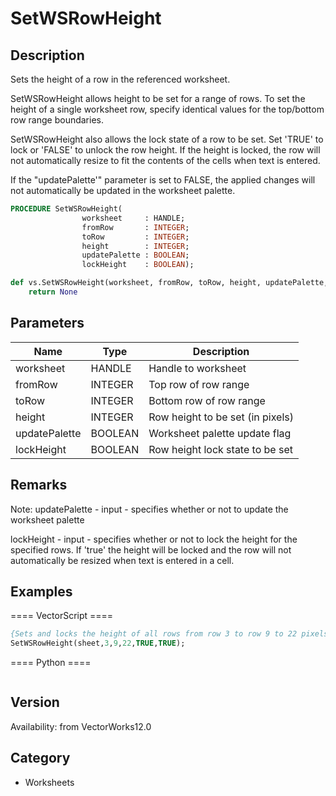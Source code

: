 # SetWSRowHeight

## Description
Sets the height of a row in the referenced worksheet.

SetWSRowHeight allows height to be set for a range of rows. To set the height of a single worksheet row, specify identical values for the top/bottom row range boundaries.

SetWSRowHeight also allows the lock state of a row to be set. Set 'TRUE' to lock or 'FALSE' to unlock the row height. If the height is locked, the row will not automatically resize to fit the contents of the cells when text is entered.

If the &quot;updatePalette'&quot; parameter is set to FALSE, the applied changes will not automatically be updated in the worksheet palette.

```pascal
PROCEDURE SetWSRowHeight(
				worksheet     : HANDLE;
				fromRow       : INTEGER;
				toRow         : INTEGER;
				height        : INTEGER;
				updatePalette : BOOLEAN;
				lockHeight    : BOOLEAN);
```

```python
def vs.SetWSRowHeight(worksheet, fromRow, toRow, height, updatePalette, lockHeight):
    return None
```

## Parameters
|Name|Type|Description|
|---|---|---|
|worksheet|HANDLE|Handle to worksheet|
|fromRow|INTEGER|Top row of row range|
|toRow|INTEGER|Bottom row of row range|
|height|INTEGER|Row height to be set (in pixels)|
|updatePalette|BOOLEAN|Worksheet palette update flag|
|lockHeight|BOOLEAN|Row height lock state to be set|

## Remarks
Note:
updatePalette - input - specifies whether or not to update the worksheet palette

lockHeight  - input - specifies whether or not to lock the height for the specified rows. If 'true' the height will be locked and the row will not automatically be resized when text is entered in a cell.

## Examples
==== VectorScript ====
```pascal
{Sets and locks the height of all rows from row 3 to row 9 to 22 pixels and update the changes in the worksheet palette }
SetWSRowHeight(sheet,3,9,22,TRUE,TRUE);
```
==== Python ====
```python

```

## Version
Availability: from VectorWorks12.0

## Category
* Worksheets

